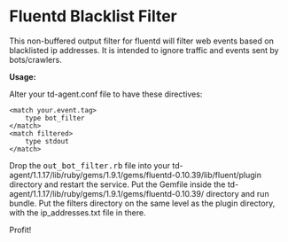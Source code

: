 Fluentd Blacklist Filter
========================

This non-buffered output filter for fluentd will filter web events based on blacklisted ip addresses.  It is intended to ignore traffic and events sent by bots/crawlers.

**Usage:**

Alter your td-agent.conf file to have these directives:

	<match your.event.tag>
		type bot_filter
	</match>
	<match filtered>
		type stdout
	</match>

Drop the <tt>out_bot_filter.rb</tt> file into your td-agent/1.1.17/lib/ruby/gems/1.9.1/gems/fluentd-0.10.39/lib/fluent/plugin directory and restart the service.
Put the Gemfile inside the td-agent/1.1.17/lib/ruby/gems/1.9.1/gems/fluentd-0.10.39/ directory and run bundle.
Put the filters directory on the same level as the plugin directory, with the ip_addresses.txt file in there.

Profit!
 
